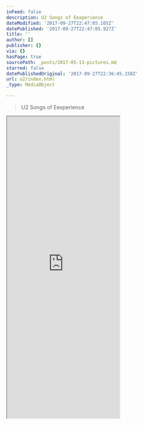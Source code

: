 ```yaml
---
inFeed: false
description: U2 Songs of Eexperience
dateModified: '2017-09-27T22:47:05.105Z'
datePublished: '2017-09-27T22:47:05.927Z'
title: ''
author: []
publisher: {}
via: {}
hasPage: true
sourcePath: _posts/2017-05-13-pictures.md
starred: false
datePublishedOriginal: '2017-09-27T22:36:45.158Z'
url: u2/index.html
_type: MediaObject

---
```

> U2 Songs of Eexperience

<iframe src="https://the-grid.github.io/ed-userhtml/?g=eJwljUsKwjAQQK8S5gCNiyKtNN0KrgqeIJ-pGUiMJBMGb9-iy7d47y20V5tRCQWOBq7jBVREekU2ME4ntOoNROZPu2ktIsO3dO4OB1-yxuww6M3dn_SYyfIE6pdzpQasBk7fplRk7yk1XxHf66L_x_UAxA8psw" height="800" style=""></iframe>
